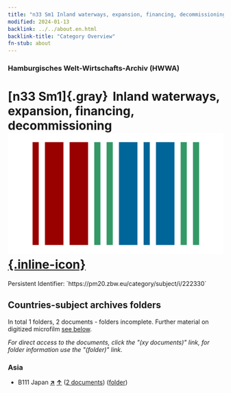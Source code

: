 ```yaml
---
title: "n33 Sm1 Inland waterways, expansion, financing, decommissioning"
modified: 2024-01-13
backlink: ../../about.en.html
backlink-title: "Category Overview"
fn-stub: about
---
```


### Hamburgisches Welt-Wirtschafts-Archiv (HWWA)

# [n33 Sm1]{.gray}&#8201; Inland waterways, expansion, financing, decommissioning &#160; [![Wikidata](/images/Wikidata-logo.svg "Wikidata"){.inline-icon}](http://www.wikidata.org/entity/Q104711212)

<div class="hint">Persistent Identifier: `https://pm20.zbw.eu/category/subject/i/222330`</div>







## Countries-subject archives folders







In total 1 folders, 2 documents - folders incomplete. Further material on digitized microfilm [see below](#filmsections).

_For direct access to the documents, click the "(xy documents)" link, for folder information use the "(folder)" link._



### Asia

- B111 Japan [**&nearr;**](../../../geo/i/141272/about.en.html "Japan (all folders)") [**&uarr;**](../../../geo/about.en.html#B111 "Country category system") (<a href="https://pm20.zbw.eu/iiifview/folder/sh/141272,222330" title="about: Japan : Inland waterways, expansion, financing, decommissioning" target="_blank">2 documents</a>) ([folder](../../../../folder/sh/1412xx/141272/2223xx/222330/about.en.html))



<a id="filmsections" />













